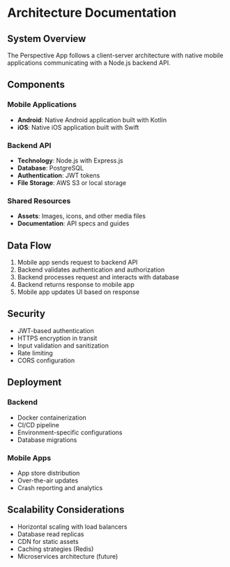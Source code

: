 # Architecture Documentation

## System Overview

The Perspective App follows a client-server architecture with native mobile applications communicating with a Node.js backend API.

## Components

### Mobile Applications
- **Android**: Native Android application built with Kotlin
- **iOS**: Native iOS application built with Swift

### Backend API
- **Technology**: Node.js with Express.js
- **Database**: PostgreSQL
- **Authentication**: JWT tokens
- **File Storage**: AWS S3 or local storage

### Shared Resources
- **Assets**: Images, icons, and other media files
- **Documentation**: API specs and guides

## Data Flow

1. Mobile app sends request to backend API
2. Backend validates authentication and authorization
3. Backend processes request and interacts with database
4. Backend returns response to mobile app
5. Mobile app updates UI based on response

## Security

- JWT-based authentication
- HTTPS encryption in transit
- Input validation and sanitization
- Rate limiting
- CORS configuration

## Deployment

### Backend
- Docker containerization
- CI/CD pipeline
- Environment-specific configurations
- Database migrations

### Mobile Apps
- App store distribution
- Over-the-air updates
- Crash reporting and analytics

## Scalability Considerations

- Horizontal scaling with load balancers
- Database read replicas
- CDN for static assets
- Caching strategies (Redis)
- Microservices architecture (future)
